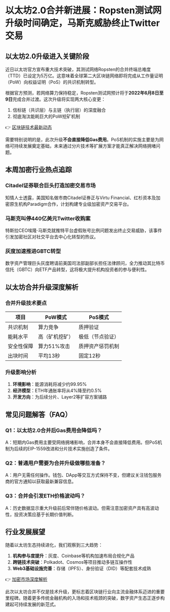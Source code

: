 # 以太坊2.0合并新进展：Ropsten测试网升级时间确定，马斯克威胁终止Twitter交易

## 以太坊2.0升级进入关键阶段

近日以太坊官方宣布重大技术突破，其测试网络Ropsten的合并终端总难度（TTD）已设定为5万亿。这意味着全球第二大区块链网络即将完成从工作量证明（PoW）向权益证明（PoS）的共识机制转型。

根据官方预测，若网络算力保持稳定，Ropsten测试网预计将于**2022年6月8日至9日**完成合并过渡。这次升级将实现两大核心变更：
1. 信标链（共识层）与主链（执行层）的深度融合
2. 彻底淘汰能耗巨大的PoW挖矿机制

👉 [区块链技术最新动态](https://bit.ly/okx_welcome)

需要特别说明的是，此次升级**不会直接降低Gas费用**。PoS机制的实施主要是为网络可持续发展奠定基础，未来通过分片技术等扩展方案才能真正解决网络拥堵问题。

## 本周加密行业热点追踪

### Citadel证券联合巨头打造加密交易市场
知情人士透露，美国知名做市商Citadel证券正与Virtu Financial、红杉资本及加密原生机构Paradigm合作，计划构建专业级加密资产交易平台。

### 马斯克叫停440亿美元Twitter收购案
特斯拉CEO埃隆·马斯克就推特平台虚假账号比例问题发出终止交易威胁，该事件引发加密社区对社交平台去中心化转型的热议。

### 灰度加速推进GBTC转型
数字资产管理巨头灰度聘请前美国司法部副部长担任法律顾问，全力推动其比特币信托（GBTC）向ETF产品转型，这将极大提升机构投资者的参与便利性。

## 以太坊合并升级深度解析

### 合并升级技术要点
| 项目          | PoW模式       | PoS模式       |
|---------------|--------------|--------------|
| 共识机制      | 算力竞争     | 质押验证     |
| 能耗水平      | 高（矿机挖矿）| 极低（节点验证）|
| 安全性保障    | 算力51%攻击  | 质押资产惩罚机制|
| 出块时间      | 平均13秒     | 固定12秒     |

### 升级影响分析
1. **环境影响**：能源消耗将减少约99.95%
2. **经济模型**：ETH年通胀率将从4%降至约0.5%
3. **开发方向**：为后续分片、Layer2等扩容方案铺路

## 常见问题解答（FAQ）

### Q1：以太坊2.0合并后Gas费用会降低吗？
A：短期内Gas费用主要受网络拥堵影响，合并本身不会直接降低费用。但PoS机制为后续的EIP-1559改进和分片技术实施创造了条件。

### Q2：普通用户需要为合并升级做哪些准备？
A：用户无需任何操作。钱包、DApp等交互方式保持不变，但建议关注钱包服务商的官方通知以获取最新兼容信息。

### Q3：合并会引发ETH价格波动吗？
A：历史数据显示重大升级前后常伴随价格波动。但需注意加密资产具有高波动性，投资决策应基于长期价值判断。

## 行业发展展望

随着以太坊生态持续进化，我们观察到三大趋势：
1. **机构参与度提升**：灰度、Coinbase等机构加速布局合规化产品
2. **跨链技术突破**：Polkadot、Cosmos等项目推动多链互操作性
3. **Web3基础设施完善**：存储（IPFS）、身份验证（DID）等配套技术成熟

👉 [加密市场深度解析](https://bit.ly/okx_welcome)

此次以太坊合并不仅是技术升级，更标志着区块链行业向主流金融体系迈进的重要里程碑。随着更多传统金融机构的入场和技术瓶颈的突破，数字资产生态正逐步构建起可持续发展的新范式。